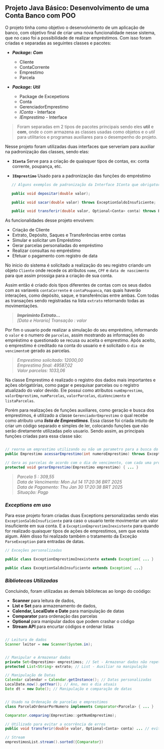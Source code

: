 ## Projeto Java Básico: Desenvolvimento de uma Conta Banco com POO

O projeto tinha como objetivo o desenvolvimento de um aplicação de banco, com objetivo final de criar uma nova funcionalidade nesse sistema, que no caso foi a possibilidade de realizar empréstimos. Com isso foram criadas e separadas as seguintes classes e pacotes:


 * ***Package: Com***
    * Cliente
    * ContaCorrente
    * Emprestimo
    * Parcela

* ***Package: Util***
    * Package de Excepetions
    * Conta
    * GerenciadorEmprestimo
    * *IConta* - Interface
    * *IEmprestimo* - Interface

> Foram separadas em 2 tipos de pacotes principais sendo eles **util** e **com**, onde o *com* armazena as classes usadas como objetos e o *util* para utilitarios e programas auxiliares para o desempenho do projeto.

Nesse projeto foram utilizadas duas interfaces que serveriam para auxiliar na padronização das classes, sendo elas: 

 * **`IConta`** Serve para a criação de quaisquer tipos de contas, ex: conta corrente, poupança, etc.

 * **`IEmprestimo`** Usado para a padronização das funções do empréstimo

 ``` Java
    // Alguns exemplos de padronização da Interface IConta que obrigatoriamente todas contas devem fazer

    public void depositar(double valor);

    public void sacar(double valor) throws ExceptionSaldoInsuficiente;

    public void transferir(double valor, Optional<Conta> conta) throws ExceptionSaldoInsuficiente;

 ```

As funcionalidades desse projeto envolvem:
* Criação de Cliente
* Extrato, Depósito, Saques e Transferências entre contas
* Simular e solicitar um Empréstimo
* Gerar parcelas personaliadas do empréstimo
* Realizar consultas no empréstimo
* Efetuar o pagamento com registro de data

No inicio do sistema é solicitado a realização do seu registro criando um objeto `Cliente` onde recede os atributos `nome`, `CPF` e `data de nascimento` para que assim prossiga para a criação de sua conta.

Assim  então é criado dois tipos diferentes de contas com os seus dados com as variaveis `contaCorrente` e `contaPoupanca`, nas quais haverão interações, como depósito, saque, e transferências entre ambas. Com todas as transações sendo registradas na lista `extrato` retornando todas as movimentações.

> ***Impriminto Extrato...*** <br> *[Data e Horario] Transação : valor*

Por fim o usuario pode realizar a simulação do seu empréstimo, informando o ``valor`` e o numero de ``parcelas``, assim mostrando as informações do empréstimo e questionado se recusa ou aceita o emprestimo. Após aceito, o emprestimo é creditado na conta do usuario e é solicitado o `dia de vencimento`e gerado as parcelas.

> *Emprestimo solicitado: 12000,00 <br>Emprestimo final: 49587,02 <br>Valor parcelas: 1033,06*

Na classe Emprestimo é realizado o registro dos dados mais importantes e ações obrigatórias, como pagar e pesquisar parcelas ou o registro atualizado do valor devido. Ele possui como atributos `numEmprestimo`, `valorEmprestimo`, `numParcelas`, `valorParcelas`, `diaVencimento` e `listaParcelas`. 

Porém para realizações de funções auxiliares, como geração e busca dos emprestimos, é utilizado a classe `GerenciadorEmprestimo` o qual recebe como atributo uma ***lista de Emprestimos***. Essa classe foi criada intuito de criar um código separado e simples de ler, colocando funções que não serão diretamente utilizadas pelo usuario. Sendo assim, as principais funções criadas para essa classe são:

``` java

// reorna um emprestimo utilizando ou não um parametro para a busca do mesmo
public Emprestimo acessarEmprestimo(int numeroEmprestimo) throws ExceptionEmprestimoInexistente { ... }

// Gera as parcelas de acordo com o dia de vencimento, com cada uma programada para vencimento no mes seguinte.
protected void gerarEmprestimo(Emprestimo emprestimo) { ... }

```

> *Parcela 5 : 309,55 <br>Data de Vencimento: Mon Jul 14 17:20:36 BRT 2025 <br>Data de Pagamento: Thu Jan 30 17:20:38 BRT 2025 <br>Situação: Pagp*
 
### *Exceptions em uso*

Para esse projeto foram criadas duas Exceptions personalizadas sendo elas `ExceptionSaldoInsuficiente` para caso o usuario tente movimentar um valor insuficiente em sua conta. E a `ExceptionEmprestimoInexistente` para quando for realizado quaisquer tipos de ações de emprestimos, sem que exista algum. Além disso foi realizado também o tratamento da Exceção `ParseException` para entradas de datas.

```java
// Exceções personalizadas 

public class ExceptionEmprestimoInexistente extends Exception{ ... }

public class ExceptionSaldoInsuficiente extends Exception{ ...}

```
### *Bibliotecas Utilizadas* 

Concluindo, foram utilizadas as demais bibliotecas ao longo do coódigo:
* **Scanner** para leitura de dados, 
* **List e Set** para armazenamento de dados, 
* **Calendar, LocalDate e Date** para manipulação de datas
* **Comparator** para ordenação das parcelas
* **Optional** para manipular dados que podem crashar o código
* **Stream API** para encurtar códigos e ordenar listas

```java

// Leitura de dados
Scanner leitor = new Scanner(System.in);


// Manipular e Armazenar dados
private Set<Emprestimo> emprestimos; // Set - Armazenar dados não repetitivos 
protected List<String> extrato; // List - Auxiliar na manipulação

// Manipulação de Datas
Calendar calendar = Calendar.getInstance(); // Datas personalizadas
LocalDate.now().getYear(); // Ano, mes e dia atuais
Date dt = new Date(); // Manipulação e comparação de datas


// Usado na Ordenação de parcelas e emprestimos
class ParcelaOrdenarPorNumero implements Comparator<Parcela> { ... } 

Comparator.comparing(Emprestimo::getNumEmprestimo);

// Utilizado para evitar a ocorrência de erros
public void transferir(double valor, Optional<Conta> conta) ... // evitar transferencia em contas inexistentes

// Stream
emprestimosList.stream().sorted({Comparator})

```





